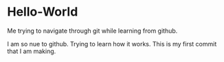 # Hello-World
Me trying to navigate through git while learning from github.

I am so nue to github. Trying to learn how it works. This is my first commit that I am making.
